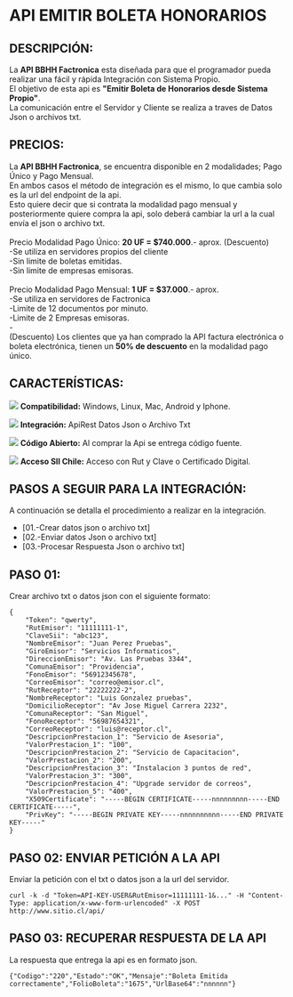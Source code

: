# API EMITIR BOLETA HONORARIOS

## DESCRIPCIÓN:

La <b>API BBHH Factronica</b> esta diseñada para que el programador pueda realizar una fácil y rápida Integración con Sistema Propio.
<br>El objetivo de esta api es <b>"Emitir Boleta de Honorarios desde Sistema Propio"</b>.
<br>La comunicación entre el Servidor y Cliente se realiza a traves de Datos Json o archivos txt.

## PRECIOS:

La <b>API BBHH Factronica</b>, se encuentra disponible en 2 modalidades; Pago Único y Pago Mensual.
<br>En ambos casos el método de integración es el mismo, lo que cambia solo es la url del endpoint de la api.
<br>Esto quiere decir que si contrata la modalidad pago mensual y posteriormente quiere compra la api, solo deberá cambiar la url a la cual envía el json o archivo txt.
<br>
<br>Precio Modalidad Pago Único: <b>20 UF = $740.000</b>.- aprox. (Descuento)
<br>-Se utiliza en servidores propios del cliente
<br>-Sin limite de boletas emitidas.
<br>-Sin limite de empresas emisoras.
<br>
<br>Precio Modalidad Pago Mensual: <b>1 UF = $37.000</b>.- aprox.
<br>-Se utiliza en servidores de Factronica
<br>-Limite de 12 documentos por minuto.
<br>-Limite de 2 Empresas emisoras.
<br>-
<br>(Descuento) Los clientes que ya han comprado la API factura electrónica o boleta electrónica, tienen un <b>50% de descuento</b> en la modalidad pago único.

## CARACTERÍSTICAS:

![](https://scanapp.org/assets/github_assets/done.png) **Compatibilidad:** Windows, Linux, Mac, Android y Iphone.

![](https://scanapp.org/assets/github_assets/done.png) **Integración:** ApiRest Datos Json o Archivo Txt

![](https://scanapp.org/assets/github_assets/done.png) **Código Abierto:** Al comprar la Api se entrega código fuente.

![](https://scanapp.org/assets/github_assets/done.png) **Acceso SII Chile:** Acceso con Rut y Clave o Certificado Digital.

## PASOS A SEGUIR PARA LA INTEGRACIÓN:

A continuación se detalla el procedimiento a realizar en la integración.

-   [01.-Crear datos json o archivo txt]
-   [02.-Enviar datos Json o archivo txt]
-   [03.-Procesar Respuesta Json o archivo txt] 

## PASO 01:
Crear archivo txt o datos json con el siguiente formato:
````
{
	"Token": "qwerty",
	"RutEmisor": "11111111-1",
	"ClaveSii": "abc123",
	"NombreEmisor": "Juan Perez Pruebas",
	"GiroEmisor": "Servicios Informaticos",
	"DireccionEmisor": "Av. Las Pruebas 3344",
	"ComunaEmisor": "Providencia",
	"FonoEmisor": "56912345678",
	"CorreoEmisor": "correo@emisor.cl",
	"RutReceptor": "22222222-2",
	"NombreReceptor": "Luis Gonzalez pruebas",
	"DomicilioReceptor": "Av Jose Miguel Carrera 2232",
	"ComunaReceptor": "San Miguel",
	"FonoReceptor": "56987654321",
	"CorreoReceptor": "luis@receptor.cl",
	"DescripcionPrestacion_1": "Servicio de Asesoria",
	"ValorPrestacion_1": "100",
	"DescripcionPrestacion_2": "Servicio de Capacitacion",
	"ValorPrestacion_2": "200",
	"DescripcionPrestacion_3": "Instalacion 3 puntos de red",
	"ValorPrestacion_3": "300",
	"DescripcionPrestacion_4": "Upgrade servidor de correos",
	"ValorPrestacion_5": "400",
	"X509Certificate": "-----BEGIN CERTIFICATE-----nnnnnnnnn-----END CERTIFICATE-----",
	"PrivKey": "-----BEGIN PRIVATE KEY-----nnnnnnnnnn-----END PRIVATE KEY-----"
}
````
## PASO 02: ENVIAR PETICIÓN A LA API

Enviar la petición con el txt o datos json a la url del servidor. 
````
curl -k -d "Token=API-KEY-USER&RutEmisor=11111111-1&..." -H "Content-Type: application/x-www-form-urlencoded" -X POST http://www.sitio.cl/api/
````

## PASO 03: RECUPERAR RESPUESTA DE LA API

La respuesta que entrega la api es en formato json. 
````
{"Codigo":"220","Estado":"OK","Mensaje":"Boleta Emitida correctamente","FolioBoleta":"1675","UrlBase64":"nnnnnn"}
````


